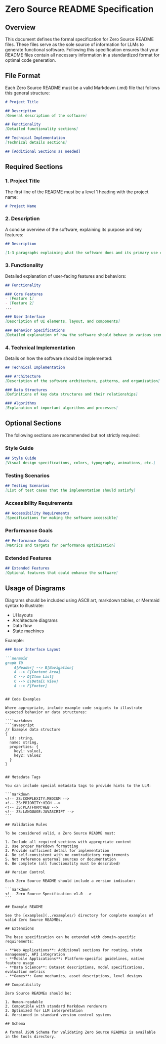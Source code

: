 # Zero Source README Specification

## Overview

This document defines the formal specification for Zero Source README files. These files serve as the sole source of information for LLMs to generate functional software. Following this specification ensures that your README files contain all necessary information in a standardized format for optimal code generation.

## File Format

Each Zero Source README must be a valid Markdown (.md) file that follows this general structure:

```markdown
# Project Title

## Description
[General description of the software]

## Functionality
[Detailed functionality sections]

## Technical Implementation
[Technical details sections]

## [Additional Sections as needed]
```

## Required Sections

### 1. Project Title

The first line of the README must be a level 1 heading with the project name:

```markdown
# Project Name
```

### 2. Description

A concise overview of the software, explaining its purpose and key features:

```markdown
## Description

[1-3 paragraphs explaining what the software does and its primary use cases]
```

### 3. Functionality

Detailed explanation of user-facing features and behaviors:

```markdown
## Functionality

### Core Features
- [Feature 1]
- [Feature 2]
...

### User Interface
[Description of UI elements, layout, and components]

### Behavior Specifications
[Detailed explanation of how the software should behave in various scenarios]
```

### 4. Technical Implementation

Details on how the software should be implemented:

```markdown
## Technical Implementation

### Architecture
[Description of the software architecture, patterns, and organization]

### Data Structures
[Definitions of key data structures and their relationships]

### Algorithms
[Explanation of important algorithms and processes]
```

## Optional Sections

The following sections are recommended but not strictly required:

### Style Guide

```markdown
## Style Guide
[Visual design specifications, colors, typography, animations, etc.]
```

### Testing Scenarios

```markdown
## Testing Scenarios
[List of test cases that the implementation should satisfy]
```

### Accessibility Requirements

```markdown
## Accessibility Requirements
[Specifications for making the software accessible]
```

### Performance Goals

```markdown
## Performance Goals
[Metrics and targets for performance optimization]
```

### Extended Features

```markdown
## Extended Features
[Optional features that could enhance the software]
```

## Usage of Diagrams

Diagrams should be included using ASCII art, markdown tables, or Mermaid syntax to illustrate:
- UI layouts
- Architecture diagrams
- Data flow
- State machines

Example:

```markdown
### User Interface Layout

```mermaid
graph TD
    A[Header] --> B[Navigation]
    A --> C[Content Area]
    C --> D[Item List]
    C --> E[Detail View]
    A --> F[Footer]
```
```

## Code Examples

Where appropriate, include example code snippets to illustrate expected behavior or data structures:

````markdown
```javascript
// Example data structure
{
  id: string,
  name: string,
  properties: {
    key1: value1,
    key2: value2
  }
}
```
````

## Metadata Tags

You can include special metadata tags to provide hints to the LLM:

```markdown
<!-- ZS:COMPLEXITY:MEDIUM -->
<!-- ZS:PRIORITY:HIGH -->
<!-- ZS:PLATFORM:WEB -->
<!-- ZS:LANGUAGE:JAVASCRIPT -->
```

## Validation Rules

To be considered valid, a Zero Source README must:

1. Include all required sections with appropriate content
2. Use proper Markdown formatting
3. Provide sufficient detail for implementation
4. Be self-consistent with no contradictory requirements
5. Not reference external sources or documentation
6. Be complete (all functionality must be described)

## Version Control

Each Zero Source README should include a version indicator:

```markdown
<!-- Zero Source Specification v1.0 -->
```

## Example README

See the [examples](../examples/) directory for complete examples of valid Zero Source READMEs.

## Extensions

The base specification can be extended with domain-specific requirements:

- **Web Applications**: Additional sections for routing, state management, API integration
- **Mobile Applications**: Platform-specific guidelines, native feature usage
- **Data Science**: Dataset descriptions, model specifications, evaluation metrics
- **Games**: Game mechanics, asset descriptions, level designs

## Compatibility

Zero Source READMEs should be:

1. Human-readable
2. Compatible with standard Markdown renderers
3. Optimized for LLM interpretation
4. Versioned in standard version control systems

## Schema

A formal JSON Schema for validating Zero Source READMEs is available in the tools directory.